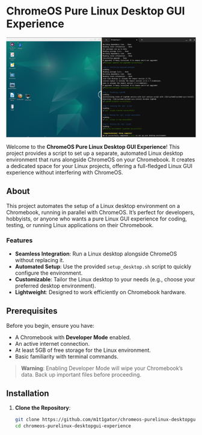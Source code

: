 # ChromeOS Pure Linux Desktop GUI Experience

![Screenshot](Screenshot%202025-10-22%2021.53.50.png)

Welcome to the **ChromeOS Pure Linux Desktop GUI Experience**! This project provides a script to set up a separate, automated Linux desktop environment that runs alongside ChromeOS on your Chromebook. It creates a dedicated space for your Linux projects, offering a full-fledged Linux GUI experience without interfering with ChromeOS.

## About

This project automates the setup of a Linux desktop environment on a Chromebook, running in parallel with ChromeOS. It’s perfect for developers, hobbyists, or anyone who wants a pure Linux GUI experience for coding, testing, or running Linux applications on their Chromebook.

### Features
- **Seamless Integration**: Run a Linux desktop alongside ChromeOS without replacing it.
- **Automated Setup**: Use the provided `setup_desktop.sh` script to quickly configure the environment.
- **Customizable**: Tailor the Linux desktop to your needs (e.g., choose your preferred desktop environment).
- **Lightweight**: Designed to work efficiently on Chromebook hardware.

## Prerequisites

Before you begin, ensure you have:
- A Chromebook with **Developer Mode** enabled.
- An active internet connection.
- At least 5GB of free storage for the Linux environment.
- Basic familiarity with terminal commands.

> **Warning**: Enabling Developer Mode will wipe your Chromebook’s data. Back up important files before proceeding.

## Installation

1. **Clone the Repository**:
   ```bash
   git clone https://github.com/m1t1gator/chromeos-purelinux-desktopgui-experience.git
   cd chromeos-purelinux-desktopgui-experience
